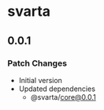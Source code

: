 # svarta

## 0.0.1

### Patch Changes

- Initial version
- Updated dependencies
  - @svarta/core@0.0.1
